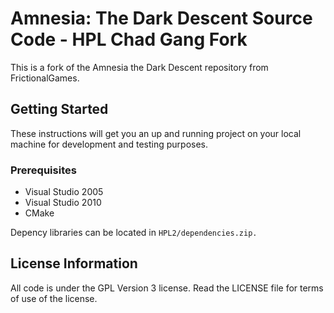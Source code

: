 # Amnesia: The Dark Descent Source Code - HPL Chad Gang Fork

This is a fork of the Amnesia the Dark Descent repository from FrictionalGames. 

## Getting Started

These instructions will get you an up and running project on your local machine for development and testing 
purposes.

### Prerequisites

- Visual Studio 2005
- Visual Studio 2010
- CMake

Depency libraries can be located in `HPL2/dependencies.zip.`

## License Information
All code is under the GPL Version 3 license. Read the LICENSE file for terms of use of the license.
